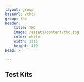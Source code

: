 ```yaml
---
layout: group
baseUrl: /thc/
group: thc
header:
    title: THC
    image: /assets/content/thc.jpg
    color: white
    width: 1315
    height: 419
head: >

---
```


## Test Kits
